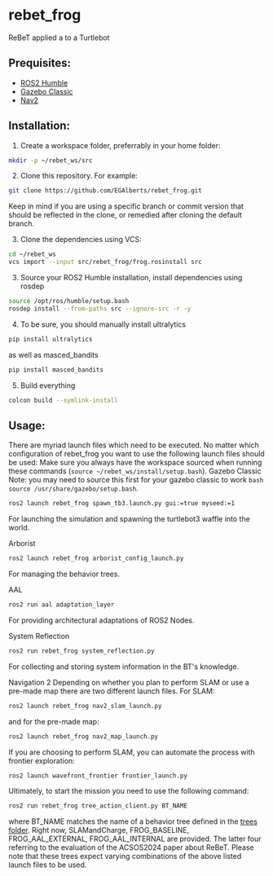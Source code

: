 # rebet_frog
ReBeT applied a to a Turtlebot

## Prequisites:
- [ROS2 Humble](https://docs.ros.org/en/humble/Installation.html)
- [Gazebo Classic](https://classic.gazebosim.org/tutorials?tut=install_ubuntu&cat=install)
- [Nav2](https://docs.nav2.org/getting_started/index.html#installation)

## Installation:

1. Create a workspace folder, preferrably in your home folder:
```bash
mkdir -p ~/rebet_ws/src
```

2. Clone this repository. For example:
```bash
git clone https://github.com/EGAlberts/rebet_frog.git
```
Keep in mind if you are using a specific branch or commit version that should be reflected in the clone, or remedied after cloning the default branch.

3. Clone the dependencies using VCS:
```bash
cd ~/rebet_ws
vcs import --input src/rebet_frog/frog.rosinstall src
```

3. Source your ROS2 Humble installation, install dependencies using rosdep
```bash
source /opt/ros/humble/setup.bash
rosdep install --from-paths src --ignore-src -r -y
```
4. To be sure, you should manually install ultralytics
```bash
pip install ultralytics
```
as well as masced_bandits
```bash
pip install masced_bandits
```

5. Build everything
```bash
colcon build --symlink-install
```

## Usage:
There are myriad launch files which need to be executed. No matter which configuration of rebet_frog you want to use the following launch files should be used:
Make sure you always have the workspace sourced when running these commands (```source ~/rebet_ws/install/setup.bash```).
Gazebo Classic
Note: you may need to source this first for your gazebo classic to work ```bash source /usr/share/gazebo/setup.bash```.
```bash
ros2 launch rebet_frog spawn_tb3.launch.py gui:=true myseed:=1
```
For launching the simulation and spawning the turtlebot3 waffle into the world.

Arborist
```bash
ros2 launch rebet_frog arborist_config_launch.py
```
For managing the behavior trees.

AAL
```bash
ros2 run aal adaptation_layer
```
For providing architectural adaptations of ROS2 Nodes.

System Reflection
```bash
ros2 run rebet_frog system_reflection.py
```
For collecting and storing system information in the BT's knowledge.

Navigation 2
Depending on whether you plan to perform SLAM or use a pre-made map there are two different launch files.
For SLAM:
```bash
ros2 launch rebet_frog nav2_slam_launch.py
```
and for the pre-made map:
```bash
ros2 launch rebet_frog nav2_map_launch.py
```

If you are choosing to perform SLAM, you can automate the process with frontier exploration:
```bash
ros2 launch wavefront_frontier frontier_launch.py 
```

Ultimately, to start the mission you need to use the following command:
```bash
ros2 run rebet_frog tree_action_client.py BT_NAME
```
where BT_NAME matches the name of a behavior tree defined in the [trees folder](/trees).
Right now, SLAMandCharge, FROG_BASELINE, FROG_AAL_EXTERNAL, FROG_AAL_INTERNAL are provided. The latter four referring to the evaluation of the ACSOS2024 paper about ReBeT.
Please note that these trees expect varying combinations of the above listed launch files to be used.
